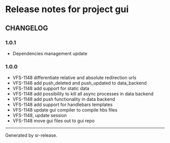 # Release notes for project gui


CHANGELOG
---------

### 1.0.1

* Dependencies management update


### 1.0.0


* VFS-1148 differentiate relative and absolute redirection urls
* VFS-1148 add push_deleted and push_updated to data_backend
* VFS-1148 add support for static data
* VFS-1148 add possibility to kill all async processes in data backend
* VFS-1148 add push functionality in data backend
* VFS-1148 add support for handlebars templates
* VFS-1148 update gui compiler to compile hbs files
* VFS-1148, update session
* VFS-1148 move gui files out to gui repo


________

Generated by sr-release. 
